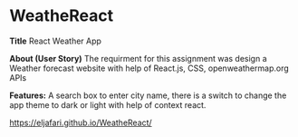# WeatheReact

**Title**
React Weather App 

**About (User Story)**
The requirment for this assignment was design a Weather forecast website with help of React.js, CSS, openweathermap.org APIs

**Features:**
A search box to enter city name, there is a switch to change the app theme to dark or light with help of context react. 

https://eljafari.github.io/WeatheReact/
